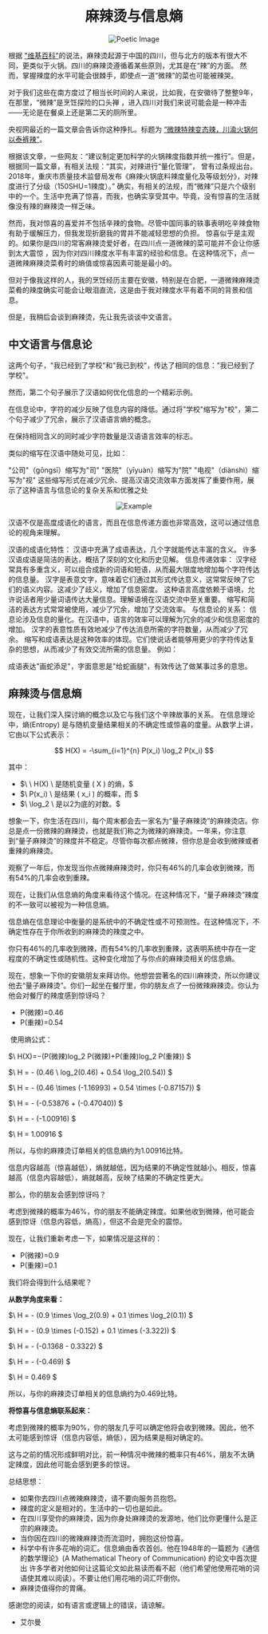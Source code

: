 



<div align="center">
 <h1>麻辣烫与信息熵</h1> 
</div>


<div align="center">
  <img src="/Poetic.png" alt="Poetic Image">
</div>





根据 ["维基百科"](https://en.wikipedia.org/wiki/Malatang)的说法，麻辣烫起源于中国的四川，但与北方的版本有很大不同，更类似于火锅。四川的麻辣烫遵循着某些原则，尤其是在“辣”的方面。
然而，掌握辣度的水平可能会很棘手，即使点一道“微辣”的菜也可能被辣哭。

对于我们这些在南方度过了相当长时间的人来说，比如我，在安徽待了整整9年，在那里，“微辣”是烹饪探险的口头禅
，进入四川对我们来说可能会是一种冲击——无论是在餐桌上还是第二天的厕所里。

央视网最近的一篇文章会告诉你这种挣扎。标题为 [“微辣特辣变态辣，川渝火锅何以泰裤辣”](https://ghrp.cctv.com/2023/05/26/ARTIQpjYKOsYv9STxAgSTDmP230526.shtml)。



根据该文章，一些网友：“建议制定更加科学的火锅辣度指数并统一推行”。但是，根据同一篇文章，有相关法规：“其实，对辣进行“量化管理”，
曾有过条规出台。2018年，重庆市质量技术监督局发布《麻辣火锅底料辣度量化及等级划分》，对辣度进行了分级（150SHU=1辣度）。”
确实，有相关的法规，而“微辣”只是六个级别中的一个。生活中充满了惊喜，而我，也确实享受其中。毕竟，没有惊喜的生活就像没有辣的麻辣烫一样乏味。


然而，我对惊喜的喜爱并不包括辛辣的食物。尽管中国同事的轶事表明吃辛辣食物有助于缓解压力，但我发现折磨我的胃并不能减轻思想的负担。
惊喜似乎是主观的。如果你是四川的常客麻辣烫爱好者，在四川点一道微辣的菜可能并不会让你感到太大震惊
，因为你对四川辣度水平有丰富的经验和信息。在这种情况下，点一道微辣麻辣烫菜肴时的熵值或惊喜因素可能是最小的。

但对于像我这样的人，我的烹饪经历主要在安徽，特别是在合肥，一道微辣麻辣烫菜肴的辣度确实可能会让眼泪直流，这是由于我对辣度水平有着不同的背景和信息。

但是，我稍后会谈到麻辣烫，先让我先谈谈中文语言。

 <h2>中文语言与信息论</h2> 
这两个句子，"我已经到了学校"和"我已到校"，传达了相同的信息："我已经到了学校"。

然而，第二个句子展示了汉语如何优化信息的一个精彩示例。

在信息论中，字符的减少反映了信息内容的降低。通过将"学校"缩写为"校"，第二个句子减少了冗余，展示了汉语语言熵的概念。

在保持相同含义的同时减少字符数量是汉语语言效率的标志。

类似的缩写在汉语中随处可见，比如：

"公司"（gōngsī）缩写为"司"
"医院"（yīyuàn）缩写为"院"
"电视"（diànshì）缩写为"视"
这些缩写形式在减少冗余、提高汉语交流效率方面发挥了重要作用，展示了这种语言与信息论的复杂关系和优雅之处

<div align="center">
  <img src="/images/Chinese_sentences.png" alt="Example">
</div>

汉语不仅是高度成语化的语言，而且在信息传递方面也非常高效，这可以通过信息论的视角来理解。

汉语的成语化特性：
汉语中充满了成语表达，几个字就能传达丰富的含义。
许多汉语成语是简洁的表达，概括了深刻的文化和历史见解。
信息传递效率：
汉字经常具有多重含义，可以组合成新的词语和短语，从而最大限度地增加每个字符传达的信息量。
汉字是表意文字，意味着它们通过其形式传达意义，这常常反映了它们的语义内容。这减少了歧义，增加了信息密度。
这种语言高度依赖于语境，允许说话者用少量词语传达大量信息。理解语境在汉语交流中至关重要。
缩写和简洁的表达方式常常被使用，减少了冗余，增加了交流效率。
与信息论的关系：
信息论涉及信息的量化。在汉语中，语言的效率可以理解为冗余的减少和信息密度的增加。
汉字的表意性质有效地减少了传达消息所需的字符数量，从而减少了冗余。
缩写和成语表达是这种效率的体现。它们使说话者能够用更少的字符传达复杂的思想，从而减少了有效交流所需的信息量。
例如：

成语表达"画蛇添足"，字面意思是"给蛇画腿"，有效传达了做某事过多的意思。



 <h2>麻辣烫与信息熵</h2> 

现在，让我们深入探讨熵的概念以及它与我们这个辛辣故事的关系。
在信息理论中，熵(Entropy) 是与随机变量结果相关的不确定性或惊喜的度量。从数学上讲，它由以下公式表示：




$$
H(X) = -\sum_{i=1}^{n} P(x_i) \log_2 P(x_i)
$$



其中：

- $\ \ H(X) \ 是随机变量 \( X \) 的熵，\$ 
- $\ P(x_i) \ 是结果 \( x_i \) 的概率，而 \$
- $\ \log_2 \ 是以2为底的对数。\$




想象一下，你生活在四川，每个周末都会去一家名为“量子麻辣烫”的麻辣烫店。你总是点一份微辣的麻辣烫，也就是我们称之为微辣的麻辣烫。一年来，你注意到“量子麻辣烫”的辣度并不稳定。尽管你每次都点微辣，但你总是会收到微辣或者重辣的麻辣烫。

观察了一年后，你发现当你点微辣麻辣烫时，你只有46%的几率会收到微辣，而有54%的几率会收到重辣。

现在，让我们从信息熵的角度来看待这个情况。在这种情况下，“量子麻辣烫”辣度的不一致可以被视为一种信息熵。

信息熵在信息理论中衡量的是系统中的不确定性或不可预测性。在这种情况下，不确定性存在于你所收到的麻辣烫的辣度之中。

你只有46%的几率收到微辣，而有54%的几率收到重辣，这表明系统中存在一定程度的不确定性或随机性。这种变化增加了与你点的麻辣烫相关的信息熵。

现在，想象一下你的安徽朋友来拜访你。他想尝尝著名的四川麻辣烫，所以你建议他去“量子麻辣烫”。你们一起坐在餐厅里，你的朋友点了一份微辣麻辣烫。你认为他会对餐厅的辣度感到惊讶吗？

- P(微辣)=0.46
- P(重辣)=0.54
  
​
使用熵公式：

$\ H(X)=−(P(微辣)log_2 P(微辣)+P(重辣)log_2 P(重辣)) \$

$\ H = - (0.46 \ log_2(0.46) + 0.54  \log_2(0.54)) \$

$\ H = - (0.46 \times (-1.16993) + 0.54 \times (-0.87157)) \$

$\ H = - (-0.53876 + (-0.47040)) \$

$\ H = - (-1.00916) \$

$\ H = 1.00916 \$

所以，与你的麻辣烫订单相关的信息熵约为1.00916比特。


信息内容越高（惊喜越低），熵就越低，因为结果的不确定性就越小。相反，惊喜越高（信息内容越低），熵就越高，反映了结果的不确定性更大。

那么，你的朋友会感到惊讶吗？

考虑到微辣的概率为46%，你的朋友不能确定辣度。如果他收到微辣，他可能会感到惊讶（信息内容低，熵高），但这不会是完全的震惊。

现在，让我们重新考虑一下，如果情况是这样的：
- P(微辣)=0.9
- P(重辣)=0.1

我们将会得到什么结果呢？

**从数学角度来看：**

$\ H = - (0.9 \times \log_2(0.9) + 0.1 \times \log_2(0.1)) \$

$\ H = - (0.9 \times (-0.152) + 0.1 \times (-3.322)) \$

$\ H = - (-0.1368 - 0.3322) \$

$\ H = - (-0.469) \$

$\ H = 0.469 \$

所以，与你的麻辣烫订单相关的信息熵约为0.469比特。

**将惊喜与信息熵联系起来：**

考虑到微辣的概率为90%，你的朋友几乎可以确定他将会收到微辣。因此，他不太可能感到惊讶（信息内容低，熵低），因为结果是相对确定的。

这与之前的情况形成鲜明对比，前一种情况中微辣的概率只有46%，朋友不太确定辣度，因此他可能会感到更多的惊讶。












总结思想：
- 如果你去四川点微辣麻辣烫，请不要向服务员抱怨。
- 辣度的定义是相对的，生活中的一切也是如此。
- 在四川享受你的麻辣烫，因为你身处麻辣烫的发源地，他们比你更懂什么是正宗的麻辣烫。
- 当你因在四川的微辣麻辣烫而流泪时，拥抱这份惊喜。
- 科学中有许多花哨的词汇。信息熵由香农首创。他在1948年的一篇题为《通信的数学理论》(A Mathematical Theory of Communication) 的论文中首次提出
  许多学者对他如何让这篇论文如此易读而看不起（他们希望他使用花哨的词语使其难以阅读）。不要让他们用花哨的词汇吓倒你。
- 麻辣烫值得你的胃痛。


感谢您的阅读，如有语言或逻辑上的错误，请谅解。

- 艾尔曼




  


 
